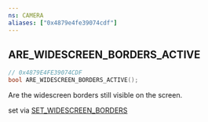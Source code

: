 ```yaml
---
ns: CAMERA
aliases: ["0x4879e4fe39074cdf"]
---
```

## ARE_WIDESCREEN_BORDERS_ACTIVE

```c
// 0x4879E4FE39074CDF
bool ARE_WIDESCREEN_BORDERS_ACTIVE();
```

Are the widescreen borders still visible on the screen.

set via [SET_WIDESCREEN_BORDERS](#_0xDCD4EA924F42D01A)

